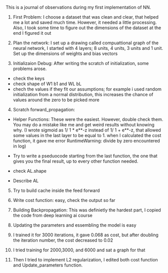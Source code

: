 This is a journal of observations during my first implementation of NN.

1) First Problem:
I choose a dataset that was clean and clear, that helped me a lot and saved much time. However, it needed a little processing. Also, I took some time to figure out the dimensions of the dataset
at the end I figured it out

2) Plan the network:
I set up a drawing called compuattional graph of the neural network, I started with 4 layers; 8 units, 4 units, 3 units and 1 unit. Set up the dimensions of weights and bias vectors

3) Initializaion Debug:
After writing the scratch of initialization, some problems arose. 
- check the keys 
- check shape of W1 b1 and WL bL
- chech the values if they fit our assumptions; for example i used random initialization from a normal distribution, this increases the chance of values around the zero to be picked more

4) Scratch forward_propagation:
- Helper Functions:
These were the easiest. However, double check them. You may do a mistake like me and get weird results without knowing why.
(I wrote sigmoid as 1/ 1 * e**-z instead of 1/ 1 + e**-z, that allowed some values in the last layer to be equal to 1. when I calculated the cost function,
it gave me error RuntimeWarning: divide by zero encountered in log)

- Try to write a pseduocode starting from the last function, the one that gives you the final result, up to every other function needed.
- check AL.shape
- Describe AL

5) Try to build cache inside the feed forward
6) Write cost function: easy, check the output so far

7) Building Backpropagation:
This was definietly the hardest part, I copied the code from deep learning ai course

8) Updating the parameters and essembling the model is easy 
9) I trained it for 3000 iterations, it gave 0.068 as cost, but after doubling the iteration number, the cost decreased to 0.02

10) I tried training for 2000,3000, and 6000 and sat a graph for that
11) Then I tried to implement L2 regularization, I edited both cost function and Update_parameters function.
